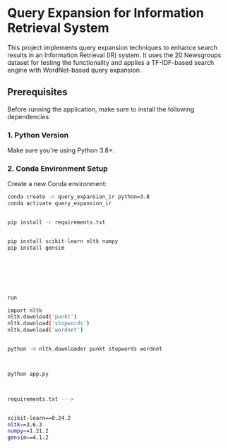 # Query Expansion for Information Retrieval System

This project implements query expansion techniques to enhance search results in an Information Retrieval (IR) system. It uses the 20 Newsgroups dataset for testing the functionality and applies a TF-IDF-based search engine with WordNet-based query expansion.

## Prerequisites

Before running the application, make sure to install the following dependencies:

### 1. **Python Version**
Make sure you're using Python 3.8+.

### 2. **Conda Environment Setup**

Create a new Conda environment:

```bash
conda create -n query_expansion_ir python=3.8
conda activate query_expansion_ir


pip install -r requirements.txt


pip install scikit-learn nltk numpy
pip install gensim







run 

import nltk
nltk.download('punkt')
nltk.download('stopwords')
nltk.download('wordnet')


python -m nltk.downloader punkt stopwords wordnet



python app.py



requirements.txt --->


scikit-learn==0.24.2
nltk==3.6.3
numpy==1.21.2
gensim==4.1.2
